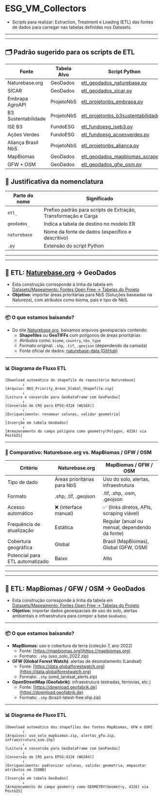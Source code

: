 # ESG_VM_Collectors
- Scripts para realizar: Extraction, Treatment e Loading (ETL) das fontes de dados para carregar nas tabelas definidas nos Datasets.
---
---
## 🗂️ Padrão sugerido para os scripts de ETL

| Fonte                 | Tabela Alvo | Script Python                                                                 |
|-----------------------|-------------|-------------------------------------------------------------------------------|
| Naturebase.org        | GeoDados    | [etl_geodados_naturebase.py](./etl_geodados_naturebase.py)                   |
| SICAR                 | GeoDados    | [etl_geodados_sicar.py](./etl_geodados_sicar.py)                             |
| Embrapa AgroAPI       | ProjetoNbS  | [etl_projetonbs_embrapa.py](./etl_projetonbs_embrapa.py)                     |
| B3 Sustentabilidade   | ProjetoNbS  | [etl_projetonbs_b3sustentabilidade.py](./etl_projetonbs_b3sustentabilidade.py)|
| ISE B3                | FundoESG    | [etl_fundoesg_iseb3.py](./etl_fundoesg_iseb3.py)                             |
| Ações Verdes          | FundoESG    | [etl_fundoesg_acoesverdes.py](./etl_fundoesg_acoesverdes.py)                 |
| Aliança Brasil NbS    | ProjetoNbS  | [etl_projetonbs_alianca.py](./etl_projetonbs_alianca.py)                     |
| MapBiomas             | GeoDados    | [etl_geodados_mapbiomas_scraper.py](./etl_geodados_mapbiomas_scraper.py)     |
| GFW + OSM             | GeoDados    | [etl_geodados_gfw_osm.py](./etl_geodados_gfw_osm.py)                         |

## 🧩 Justificativa da nomenclatura

| Parte do nome   | Significado                                                                 |
|------------------|------------------------------------------------------------------------------|
| `etl_`           | Prefixo padrão para scripts de Extração, Transformação e Carga              |
| `geodados_`      | Indica a tabela de destino no modelo ER                                     |
| `naturebase`     | Nome da fonte de dados (específico e descritivo)                            |
| `.py`            | Extensão do script Python                                                   |

---
---
## 🔁 ETL: [Naturebase.org](https://naturebase.org) → GeoDados

- Esta construção corresponde à linha da tabela em [Datasets/Mapeamento: Fontes Open Free → Tabelas do Projeto](https://github.com/Moriblo/ESG_VM_Datasets)
- **Objetivo:** importar áreas prioritárias para NbS (Soluções baseadas na Natureza), com atributos como bioma, país e tipo de NbS.
---
### 📦 O que estamos baixando?
- Do site [Naturebase.org](https://naturebase.org), baixamos arquivos geoespaciais contendo:
  - **Shapefiles** ou **GeoTIFFs** com polígonos de áreas prioritárias
  - Atributos como: `biome`, `country`, `nbs_type`
  - Formato original: `.shp`, `.tif`, `.geojson` (dependendo da camada)
  - Fonte oficial de dados: [naturebase-data (GitHub)](https://github.com/nature4climate/naturebase-data)
---
### 📊 Diagrama de Fluxo ETL
```text
[Download automático do shapefile do repositório Naturebase]
        ↓
[Arquivo: NbS_Priority_Areas_Global_Shapefile.zip]
        ↓
[Leitura e conversão para GeoDataFrame com GeoPandas]
        ↓
[Conversão de CRS para EPSG:4326 (WGS84)]
        ↓
[Enriquecimento: renomear colunas, validar geometria]
        ↓
[Inserção em tabela GeoDados]
        ↓
[Armazenamento do campo poligono como geometry(Polygon, 4326) via PostGIS]
````
---
### 🔁 Comparativo: Naturebase.org vs. MapBiomas / GFW / OSM

| Critério                         | Naturebase.org                               | MapBiomas / GFW / OSM                          |
|----------------------------------|----------------------------------------------|------------------------------------------------|
| Tipo de dado                     | Áreas prioritárias para NbS                  | Uso do solo, alertas, infraestrutura           |
| Formato                          | .shp, .tif, .geojson                         | .tif, .shp, .osm, .geojson                     |
| Acesso automático                | ❌ (interface manual)                        | ✅ (links diretos, APIs, scraping viável)      |
| Frequência de atualização        | Estática                                     | Regular (anual ou mensal, dependendo da fonte) |
| Cobertura geográfica             | Global                                       | Brasil (MapBiomas), Global (GFW, OSM)          |
| Potencial para ETL automatizado | Baixo                                        | Alto                                           |

---
---
## 🔁 ETL: MapBiomas / GFW / OSM → GeoDados

- Esta construção corresponde à linha da tabela em [Datasets/Mapeamento: Fontes Open Free → Tabelas do Projeto](https://github.com/Moriblo/ESG_VM_Datasets)
- **Objetivo:** importar dados geoespaciais de uso do solo, alertas ambientais e infraestrutura para compor a base `GeoDados`.

---

### 📦 O que estamos baixando?

- **MapBiomas**: uso e cobertura da terra (coleção 7, ano 2022)
  - Fonte: [https://mapbiomas.org](https://mapbiomas.org)
  - Formato: `.shp` (uso_solo_2022.zip)
- **GFW (Global Forest Watch)**: alertas de desmatamento (Landsat)
  - Fonte: [https://data.globalforestwatch.org](https://data.globalforestwatch.org)
  - Formato: `.shp` (umd_landsat_alerts.zip)
- **OpenStreetMap (Geofabrik)**: infraestrutura (estradas, ferrovias, etc.)
  - Fonte: [https://download.geofabrik.de](https://download.geofabrik.de)
  - Formato: `.shp` (brazil-latest-free.shp.zip)

---

### 📊 Diagrama de Fluxo ETL

```text
[Download automático dos shapefiles das fontes MapBiomas, GFW e OSM]
        ↓
[Arquivos: uso_solo_mapbiomas.zip, alertas_gfw.zip, infraestrutura_osm.shp]
        ↓
[Leitura e conversão para GeoDataFrame com GeoPandas]
        ↓
[Conversão de CRS para EPSG:4326 (WGS84)]
        ↓
[Enriquecimento: padronizar colunas, validar geometria, empacotar atributos em JSONB]
        ↓
[Inserção em tabela GeoDados]
        ↓
[Armazenamento do campo geometry como GEOMETRY(Geometry, 4326) via PostGIS]
````


